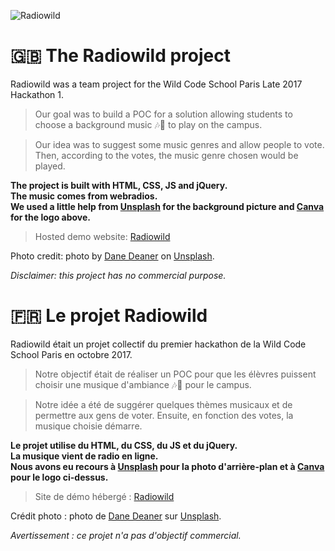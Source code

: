 ![Radiowild](https://s26.postimg.org/3zxmbamk9/radiowildfulllogo250.png "Radiowild ReadMe logo")

# 🇬🇧 The Radiowild project

Radiowild was a team project for the Wild Code School Paris Late 2017 Hackathon 1.

> Our goal was to build a POC for a solution allowing students to choose a background music 🎶🎷 to play on the campus.

> Our idea was to suggest some music genres and allow people to vote. Then, according to the votes, the music genre chosen would be played.

**The project is built with HTML, CSS, JS and jQuery.**  
**The music comes from webradios.**  
**We used a little help from [Unsplash](https://unsplash.com) for the background picture and [Canva](https://canva.com) for the logo above.**

> Hosted demo website: [Radiowild](https://codingk8.github.io/radiowild/)

Photo credit: photo by [Dane Deaner](https://unsplash.com/@danedeaner?utm_medium=referral&utm_campaign=photographer-credit&utm_content=creditBadge) on [Unsplash](https://unsplash.com).

*Disclaimer: this project has no commercial purpose.*

# 🇫🇷 Le projet Radiowild

Radiowild était un projet collectif du premier hackathon de la Wild Code School Paris en octobre 2017.

> Notre objectif était de réaliser un POC pour que les élèvres puissent choisir une musique d'ambiance 🎶🎷 pour le campus.

> Notre idée a été de suggérer quelques thèmes musicaux et de permettre aux gens de voter. Ensuite, en fonction des votes, la musique choisie démarre.

**Le projet utilise du HTML, du CSS, du JS et du jQuery.**  
**La musique vient de radio en ligne.**  
**Nous avons eu recours à [Unsplash](https://unsplash.com) pour la photo d'arrière-plan et à [Canva](https://canva.com) pour le logo ci-dessus.**

> Site de démo hébergé : [Radiowild](https://codingk8.github.io/radiowild/)

Crédit photo : photo de [Dane Deaner](https://unsplash.com/@danedeaner?utm_medium=referral&utm_campaign=photographer-credit&utm_content=creditBadge) sur [Unsplash](https://unsplash.com).

*Avertissement : ce projet n'a pas d'objectif commercial.*




